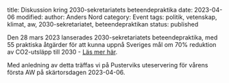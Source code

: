 title: Diskussion kring 2030-sekretariatets beteendepraktika
date: 2023-04-06
modified:
author: Anders Nord
category: Event
tags: politik, vetenskap, klimat, aw, 2030-sekretariatet, beteendepraktikan
status: published

Den 28 mars 2023 lanserades 2030-sekretariatets beteendepraktika, med 55 praktiska
åtgärder för att kunna uppnå Sveriges mål om 70% reduktion av CO2-utsläpp till
2030 - <a href="https://www.2030sekretariatet.se/beteendepraktikan/" target="_blank">
Läs mer här</a>.

Med anledning av detta träffas vi på Pusterviks uteservering för vårens första
AW på skärtorsdagen 2023-04-06.
